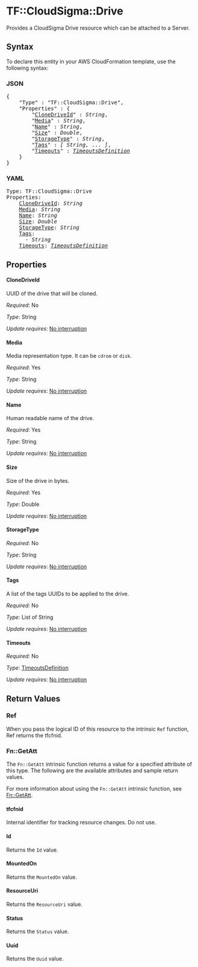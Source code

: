 # TF::CloudSigma::Drive

Provides a CloudSigma Drive resource which can be attached to a Server.

## Syntax

To declare this entity in your AWS CloudFormation template, use the following syntax:

### JSON

<pre>
{
    "Type" : "TF::CloudSigma::Drive",
    "Properties" : {
        "<a href="#clonedriveid" title="CloneDriveId">CloneDriveId</a>" : <i>String</i>,
        "<a href="#media" title="Media">Media</a>" : <i>String</i>,
        "<a href="#name" title="Name">Name</a>" : <i>String</i>,
        "<a href="#size" title="Size">Size</a>" : <i>Double</i>,
        "<a href="#storagetype" title="StorageType">StorageType</a>" : <i>String</i>,
        "<a href="#tags" title="Tags">Tags</a>" : <i>[ String, ... ]</i>,
        "<a href="#timeouts" title="Timeouts">Timeouts</a>" : <i><a href="timeoutsdefinition.md">TimeoutsDefinition</a></i>
    }
}
</pre>

### YAML

<pre>
Type: TF::CloudSigma::Drive
Properties:
    <a href="#clonedriveid" title="CloneDriveId">CloneDriveId</a>: <i>String</i>
    <a href="#media" title="Media">Media</a>: <i>String</i>
    <a href="#name" title="Name">Name</a>: <i>String</i>
    <a href="#size" title="Size">Size</a>: <i>Double</i>
    <a href="#storagetype" title="StorageType">StorageType</a>: <i>String</i>
    <a href="#tags" title="Tags">Tags</a>: <i>
      - String</i>
    <a href="#timeouts" title="Timeouts">Timeouts</a>: <i><a href="timeoutsdefinition.md">TimeoutsDefinition</a></i>
</pre>

## Properties

#### CloneDriveId

UUID of the drive that will be cloned.

_Required_: No

_Type_: String

_Update requires_: [No interruption](https://docs.aws.amazon.com/AWSCloudFormation/latest/UserGuide/using-cfn-updating-stacks-update-behaviors.html#update-no-interrupt)

#### Media

Media representation type. It can be `cdrom` or `disk`.

_Required_: Yes

_Type_: String

_Update requires_: [No interruption](https://docs.aws.amazon.com/AWSCloudFormation/latest/UserGuide/using-cfn-updating-stacks-update-behaviors.html#update-no-interrupt)

#### Name

Human readable name of the drive.

_Required_: Yes

_Type_: String

_Update requires_: [No interruption](https://docs.aws.amazon.com/AWSCloudFormation/latest/UserGuide/using-cfn-updating-stacks-update-behaviors.html#update-no-interrupt)

#### Size

Size of the drive in bytes.

_Required_: Yes

_Type_: Double

_Update requires_: [No interruption](https://docs.aws.amazon.com/AWSCloudFormation/latest/UserGuide/using-cfn-updating-stacks-update-behaviors.html#update-no-interrupt)

#### StorageType

_Required_: No

_Type_: String

_Update requires_: [No interruption](https://docs.aws.amazon.com/AWSCloudFormation/latest/UserGuide/using-cfn-updating-stacks-update-behaviors.html#update-no-interrupt)

#### Tags

A list of the tags UUIDs to be applied to the drive.

_Required_: No

_Type_: List of String

_Update requires_: [No interruption](https://docs.aws.amazon.com/AWSCloudFormation/latest/UserGuide/using-cfn-updating-stacks-update-behaviors.html#update-no-interrupt)

#### Timeouts

_Required_: No

_Type_: <a href="timeoutsdefinition.md">TimeoutsDefinition</a>

_Update requires_: [No interruption](https://docs.aws.amazon.com/AWSCloudFormation/latest/UserGuide/using-cfn-updating-stacks-update-behaviors.html#update-no-interrupt)

## Return Values

### Ref

When you pass the logical ID of this resource to the intrinsic `Ref` function, Ref returns the tfcfnid.

### Fn::GetAtt

The `Fn::GetAtt` intrinsic function returns a value for a specified attribute of this type. The following are the available attributes and sample return values.

For more information about using the `Fn::GetAtt` intrinsic function, see [Fn::GetAtt](https://docs.aws.amazon.com/AWSCloudFormation/latest/UserGuide/intrinsic-function-reference-getatt.html).

#### tfcfnid

Internal identifier for tracking resource changes. Do not use.

#### Id

Returns the <code>Id</code> value.

#### MountedOn

Returns the <code>MountedOn</code> value.

#### ResourceUri

Returns the <code>ResourceUri</code> value.

#### Status

Returns the <code>Status</code> value.

#### Uuid

Returns the <code>Uuid</code> value.

